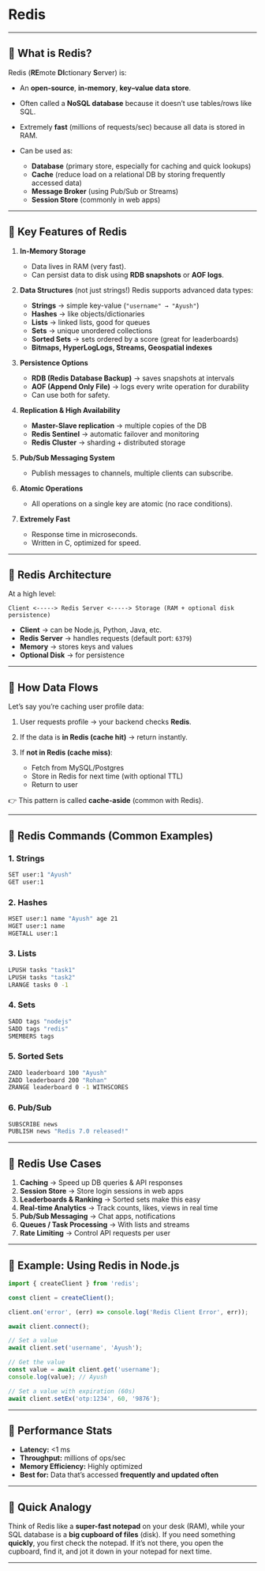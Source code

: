 # Redis

---

## 🔹 What is Redis?

Redis (**RE**mote **DI**ctionary **S**erver) is:

* An **open-source**, **in-memory**, **key–value data store**.
* Often called a **NoSQL database** because it doesn’t use tables/rows like SQL.
* Extremely **fast** (millions of requests/sec) because all data is stored in RAM.
* Can be used as:

  * **Database** (primary store, especially for caching and quick lookups)
  * **Cache** (reduce load on a relational DB by storing frequently accessed data)
  * **Message Broker** (using Pub/Sub or Streams)
  * **Session Store** (commonly in web apps)

---

## 🔹 Key Features of Redis

1. **In-Memory Storage**

   * Data lives in RAM (very fast).
   * Can persist data to disk using **RDB snapshots** or **AOF logs**.

2. **Data Structures** (not just strings!)
   Redis supports advanced data types:

   * **Strings** → simple key-value (`"username" → "Ayush"`)
   * **Hashes** → like objects/dictionaries
   * **Lists** → linked lists, good for queues
   * **Sets** → unique unordered collections
   * **Sorted Sets** → sets ordered by a score (great for leaderboards)
   * **Bitmaps, HyperLogLogs, Streams, Geospatial indexes**

3. **Persistence Options**

   * **RDB (Redis Database Backup)** → saves snapshots at intervals
   * **AOF (Append Only File)** → logs every write operation for durability
   * Can use both for safety.

4. **Replication & High Availability**

   * **Master-Slave replication** → multiple copies of the DB
   * **Redis Sentinel** → automatic failover and monitoring
   * **Redis Cluster** → sharding + distributed storage

5. **Pub/Sub Messaging System**

   * Publish messages to channels, multiple clients can subscribe.

6. **Atomic Operations**

   * All operations on a single key are atomic (no race conditions).

7. **Extremely Fast**

   * Response time in microseconds.
   * Written in C, optimized for speed.

---

## 🔹 Redis Architecture

At a high level:

```
Client <-----> Redis Server <-----> Storage (RAM + optional disk persistence)
```

* **Client** → can be Node.js, Python, Java, etc.
* **Redis Server** → handles requests (default port: `6379`)
* **Memory** → stores keys and values
* **Optional Disk** → for persistence

---

## 🔹 How Data Flows

Let’s say you’re caching user profile data:

1. User requests profile → your backend checks **Redis**.
2. If the data is **in Redis (cache hit)** → return instantly.
3. If **not in Redis (cache miss)**:

   * Fetch from MySQL/Postgres
   * Store in Redis for next time (with optional TTL)
   * Return to user

👉 This pattern is called **cache-aside** (common with Redis).

---

## 🔹 Redis Commands (Common Examples)

### 1. Strings

```sh
SET user:1 "Ayush"
GET user:1
```

### 2. Hashes

```sh
HSET user:1 name "Ayush" age 21
HGET user:1 name
HGETALL user:1
```

### 3. Lists

```sh
LPUSH tasks "task1"
LPUSH tasks "task2"
LRANGE tasks 0 -1
```

### 4. Sets

```sh
SADD tags "nodejs"
SADD tags "redis"
SMEMBERS tags
```

### 5. Sorted Sets

```sh
ZADD leaderboard 100 "Ayush"
ZADD leaderboard 200 "Rohan"
ZRANGE leaderboard 0 -1 WITHSCORES
```

### 6. Pub/Sub

```sh
SUBSCRIBE news
PUBLISH news "Redis 7.0 released!"
```

---

## 🔹 Redis Use Cases

1. **Caching** → Speed up DB queries & API responses
2. **Session Store** → Store login sessions in web apps
3. **Leaderboards & Ranking** → Sorted sets make this easy
4. **Real-time Analytics** → Track counts, likes, views in real time
5. **Pub/Sub Messaging** → Chat apps, notifications
6. **Queues / Task Processing** → With lists and streams
7. **Rate Limiting** → Control API requests per user

---

## 🔹 Example: Using Redis in Node.js

```js
import { createClient } from 'redis';

const client = createClient();

client.on('error', (err) => console.log('Redis Client Error', err));

await client.connect();

// Set a value
await client.set('username', 'Ayush');

// Get the value
const value = await client.get('username');
console.log(value); // Ayush

// Set a value with expiration (60s)
await client.setEx('otp:1234', 60, '9876');
```

---

## 🔹 Performance Stats

* **Latency:** <1 ms
* **Throughput:** millions of ops/sec
* **Memory Efficiency:** Highly optimized
* **Best for:** Data that’s accessed **frequently and updated often**

---

## 🔹 Quick Analogy

Think of Redis like a **super-fast notepad** on your desk (RAM),
while your SQL database is a **big cupboard of files** (disk).
If you need something **quickly**, you first check the notepad.
If it’s not there, you open the cupboard, find it, and jot it down in your notepad for next time.

---
